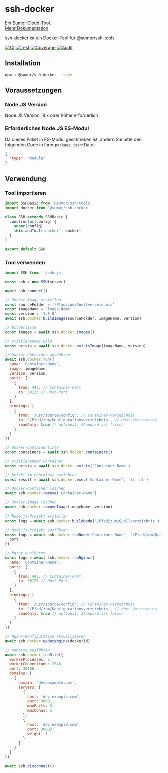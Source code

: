 # ssh-docker

Ein [Sumor Cloud](https://sumor.cloud)-Tool.  
[Mehr Dokumentation](https://sumor.cloud/ssh-docker)

ssh-docker ist ein Docker-Tool für @sumor/ssh-tools

[![CI](https://github.com/sumor-cloud/ssh-docker/actions/workflows/ci.yml/badge.svg)](https://github.com/sumor-cloud/ssh-docker/actions/workflows/ci.yml)
[![Test](https://github.com/sumor-cloud/ssh-docker/actions/workflows/ut.yml/badge.svg)](https://github.com/sumor-cloud/ssh-docker/actions/workflows/ut.yml)
[![Coverage](https://github.com/sumor-cloud/ssh-docker/actions/workflows/coverage.yml/badge.svg)](https://github.com/sumor-cloud/ssh-docker/actions/workflows/coverage.yml)
[![Audit](https://github.com/sumor-cloud/ssh-docker/actions/workflows/audit.yml/badge.svg)](https://github.com/sumor-cloud/ssh-docker/actions/workflows/audit.yml)

## Installation

```bash
npm i @sumor/ssh-docker --save
```

## Voraussetzungen

### Node.JS Version

Node.JS Version 18.x oder höher erforderlich

### Erforderliches Node.JS ES-Modul

Da dieses Paket in ES-Modul geschrieben ist,
ändern Sie bitte den folgenden Code in Ihrer `package.json`-Datei:

```json
{
  "type": "module"
}
```

## Verwendung

### Tool importieren

```js
import SSHBasic from '@sumor/ssh-tools'
import docker from '@sumor/ssh-docker'

class SSH extends SSHBasic {
  constructor(config) {
    super(config)
    this.addTool('docker', docker)
  }
}

export default SSH
```

### Tool verwenden

```js
import SSH from './ssh.js'

const ssh = new SSH(server)

await ssh.connect()

// Docker-Image erstellen
const sourceFolder = '/Pfad/zum/Quellverzeichnis'
const imageName = 'Image-Name'
const version = '1.0.0'
await ssh.docker.buildImage(sourceFolder, imageName, version)

// Bilderliste
const images = await ssh.docker.images()

// Existierendes Bild
const exists = await ssh.docker.existsImage(imageName, version)

// Docker-Container ausführen
await ssh.docker.run({
  name: 'Container-Name',
  image: imageName,
  version: version,
  ports: [
    {
      from: 443, // Container-Port
      to: 30123 // Host-Port
    }
  ],
  bindings: [
    {
      from: '/usr/source/config', // Container-Verzeichnis
      to: '/Pfad/zum/Konfigurationsverzeichnis', // Host-Verzeichnis
      readOnly: true // optional, Standard ist falsch
    }
  ]
})

// Docker-Containerliste
const containers = await ssh.docker.containers()

// Existierender Container
const exists = await ssh.docker.exists('Container-Name')

// Befehl im Container ausführen
const result = await ssh.docker.exec('Container-Name', 'ls -al')

// Docker-Container löschen
await ssh.docker.remove('Container-Name')

// Docker-Image löschen
await ssh.docker.removeImage(imageName, version)

// Node.js-Projekt erstellen
const logs = await ssh.docker.buildNode('/Pfad/zum/Quellverzeichnis')

// Node.js-Projekt ausführen
const logs = await ssh.docker.runNode('Container-Name', '/Pfad/zum/Quellverzeichnis', {
  port
})

// Nginx ausführen
const logs = await ssh.docker.runNginx({
  name: 'Container-Name',
  ports: [
    {
      from: 443, // Container-Port
      to: 30123 // Host-Port
    }
  ],
  bindings: [
    {
      from: '/usr/source/config', // Container-Verzeichnis
      to: '/Pfad/zum/Konfigurationsverzeichnis', // Host-Verzeichnis
      readOnly: true // optional, Standard ist falsch
    }
  ]
})

// Nginx-Konfiguration aktualisieren
await ssh.docker.updateNginx(dockerId)

// Website ausführen
await ssh.docker.runSite({
  workerProcesses: 2,
  workerConnections: 2048,
  port: 30100,
  domains: [
    {
      domain: 'dev.example.com',
      servers: [
        {
          host: 'dev.example.com',
          port: 30001,
          maxFails: 3,
          maxConns: 5
        },
        {
          host: 'dev.example.com',
          port: 30002,
          weight: 1
        }
      ]
    }
  ]
})

await ssh.disconnect()
```
